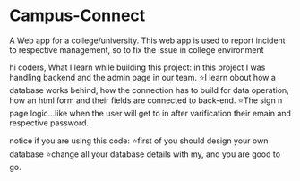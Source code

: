 # Campus-Connect
A Web app for a college/university. This web app is used to report incident to respective management, so to fix the issue in college environment


hi coders,
What I learn while building this project:
  in this project I was handling backend and the admin page in our team.
  ⭐I learn obout how a database works behind, how the connection has to build for data operation,
  how an html form and their fields are connected to back-end.
  ⭐The sign n page logic...like when the user will get to in after varification their emain and respective password.


notice if you are using this code:
  ⭐first of you should design your own database
  ⭐change all your database details with my, and you are good to go.
